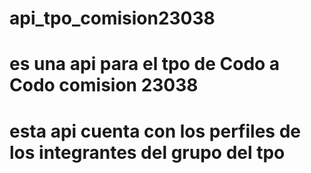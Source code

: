 # api_tpo_comision23038
# es una api para el tpo de Codo a Codo comision 23038
# esta api cuenta con los perfiles de los integrantes del grupo del tpo
